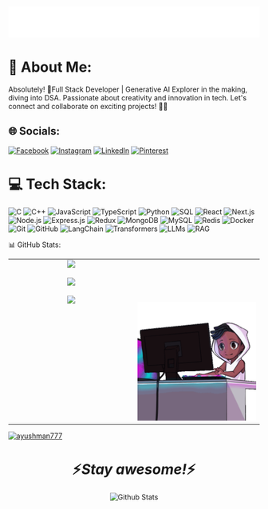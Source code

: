 <p align="center">
  <img src="https://github.com/AYUSHMAN777/AYUSHMAN777/blob/main/name.svg" alt="Ayushman Singh" />
</p>

# 💫 About Me:


Absolutely! 🚀Full Stack Developer | Generative AI Explorer in the making, diving into DSA. Passionate about creativity and innovation in tech. Let's connect and collaborate on exciting projects! 🌟🌐

## 🌐 Socials:
[![Facebook](https://img.shields.io/badge/Facebook-%231877F2.svg?logo=Facebook&logoColor=white)](https://facebook.com/https://www.facebook.com/profile.php?id=100023904752413) [![Instagram](https://img.shields.io/badge/Instagram-%23E4405F.svg?logo=Instagram&logoColor=white)](https://instagram.com/https://www.instagram.com/_ayushman_in/) [![LinkedIn](https://img.shields.io/badge/LinkedIn-%230077B5.svg?logo=linkedin&logoColor=white)](https://linkedin.com/in/https://www.linkedin.com/in/ayushman-singh-b68815270/) [![Pinterest](https://img.shields.io/badge/Pinterest-%23E60023.svg?logo=Pinterest&logoColor=white)](https://pinterest.com/https://in.pinterest.com/ayushman12700singh/) 

# 💻 Tech Stack:
![C](https://img.shields.io/badge/C-00599C.svg?style=for-the-badge&logo=c&logoColor=white) 
![C++](https://img.shields.io/badge/C++-00599C.svg?style=for-the-badge&logo=cplusplus&logoColor=white) 
![JavaScript](https://img.shields.io/badge/JavaScript-F7DF1E.svg?style=for-the-badge&logo=javascript&logoColor=black) 
![TypeScript](https://img.shields.io/badge/TypeScript-3178C6.svg?style=for-the-badge&logo=typescript&logoColor=white) 
![Python](https://img.shields.io/badge/Python-3776AB.svg?style=for-the-badge&logo=python&logoColor=white) 
![SQL](https://img.shields.io/badge/SQL-003B57.svg?style=for-the-badge&logo=database&logoColor=white) 
![React](https://img.shields.io/badge/React-20232A.svg?style=for-the-badge&logo=react&logoColor=61DAFB) 
![Next.js](https://img.shields.io/badge/Next.js-000000.svg?style=for-the-badge&logo=nextdotjs&logoColor=white) 
![Node.js](https://img.shields.io/badge/Node.js-339933.svg?style=for-the-badge&logo=nodedotjs&logoColor=white) 
![Express.js](https://img.shields.io/badge/Express.js-000000.svg?style=for-the-badge&logo=express&logoColor=white) 
![Redux](https://img.shields.io/badge/Redux-764ABC.svg?style=for-the-badge&logo=redux&logoColor=white) 
![MongoDB](https://img.shields.io/badge/MongoDB-47A248.svg?style=for-the-badge&logo=mongodb&logoColor=white) 
![MySQL](https://img.shields.io/badge/MySQL-4479A1.svg?style=for-the-badge&logo=mysql&logoColor=white) 
![Redis](https://img.shields.io/badge/Redis-DC382D.svg?style=for-the-badge&logo=redis&logoColor=white) 
![Docker](https://img.shields.io/badge/Docker-2496ED.svg?style=for-the-badge&logo=docker&logoColor=white) 
![Git](https://img.shields.io/badge/Git-F05032.svg?style=for-the-badge&logo=git&logoColor=white) 
![GitHub](https://img.shields.io/badge/GitHub-181717.svg?style=for-the-badge&logo=github&logoColor=white) 
![LangChain](https://img.shields.io/badge/LangChain-000000.svg?style=for-the-badge&logo=chainlink&logoColor=white) 
![Transformers](https://img.shields.io/badge/HuggingFace-FFD21E.svg?style=for-the-badge&logo=huggingface&logoColor=black) 
![LLMs](https://img.shields.io/badge/LLMs-FF6F00.svg?style=for-the-badge&logo=openai&logoColor=white) 
![RAG](https://img.shields.io/badge/RAG-007ACC.svg?style=for-the-badge&logo=knowledgebase&logoColor=white)

📊 GitHub Stats:
<table>
  <tr>
    <td width="50%" align="center" valign="top">
      <img src="https://github-readme-stats.vercel.app/api?username=AYUSHMAN777&theme=react&hide_border=false&include_all_commits=false&count_private=false" /><br/><br/>
      <img src="https://github-readme-streak-stats.herokuapp.com/?user=AYUSHMAN777&theme=react&hide_border=false" /><br/><br/>
      <img src="https://github-readme-stats.vercel.app/api/top-langs/?username=AYUSHMAN777&theme=react&hide_border=false&include_all_commits=false&count_private=false&layout=compact" />
    </td>
    <td width="50%" align="center" valign="top">
      <br/><br/><br/><br/><br/>
      <img src="https://raw.githubusercontent.com/AYUSHMAN777/AYUSHMAN777/main/3D%20Image.gif" alt="3D Developer" width="400"/>
    </td>
  </tr>
</table>
<p align="left"> <a href="https://github.com/ryo-ma/github-profile-trophy"><img src="https://github-profile-trophy.vercel.app/?username=ayushman777" alt="ayushman777" /></a> </p>
<h1 align='center'>⚡️<i>Stay awesome!</i>⚡️</h1>
<p align="center">
        <img src="https://raw.githubusercontent.com/mayhemantt/mayhemantt/Update/svg/Bottom.svg" alt="Github Stats" />
</p>

